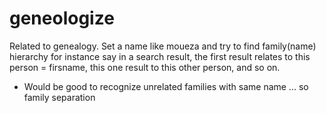 # geneologize
Related to genealogy.
Set a name like moueza and try to find family(name) hierarchy
for instance say in a search result, the first result relates to this person = firsname, this one result to this other person, and so on.
- Would be good to recognize unrelated families with same name ... so family separation
